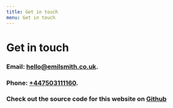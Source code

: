 ```yaml
---
title: Get in touch
menu: Get in touch
---
```


# Get in touch

### Email: [hello@emilsmith.co.uk](mailto:hello@emilsmith.co.uk).

### Phone: [+447503111160](mailto:+447503111160).

### Check out the source code for this website on [Github](lol)